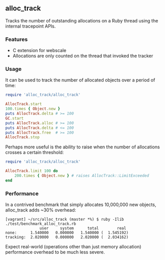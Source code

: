 ## alloc_track

Tracks the number of outstanding allocations on a Ruby thread using the internal tracepoint APIs.

### Features

- C extension for webscale
- Allocations are only counted on the thread that invoked the tracker

### Usage

It can be used to track the number of allocated objects over a period of time:

```ruby
require 'alloc_track/alloc_track'

AllocTrack.start
100.times { Object.new }
puts AllocTrack.delta # >= 100
GC.start
puts AllocTrack.alloc # >= 100
puts AllocTrack.delta # <= 100
puts AllocTrack.free  # >= 100
AllocTrack.stop
```

Perhaps more useful is the ability to raise when the number of allocations crosses a certain threshold:
```ruby
require 'alloc_track/alloc_track'

AllocTrack.limit 100 do
	200.times { Object.new } # raises AllocTrack::LimitExceeded
end
```

### Performance

In a contrived benchmark that simply allocates 10,000,000 new objects, alloc_track adds ~30% overhead:

```
[vagrant] ~/src/alloc_track (master *%) $ ruby -Ilib ./test/benchmark_alloc_track.rb
               user     system      total        real
none:      1.540000   0.000000   1.540000 (  1.545192)
tracking:  2.020000   0.000000   2.020000 (  2.034162)
```

Expect real-world (operations other than just memory allocation) performance overhead to be much less severe.
